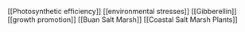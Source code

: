 [[Photosynthetic efficiency]]
[[environmental stresses]]
[[Gibberellin]]
[[growth promotion]]
[[Buan Salt Marsh]]
[[Coastal Salt Marsh Plants]]

